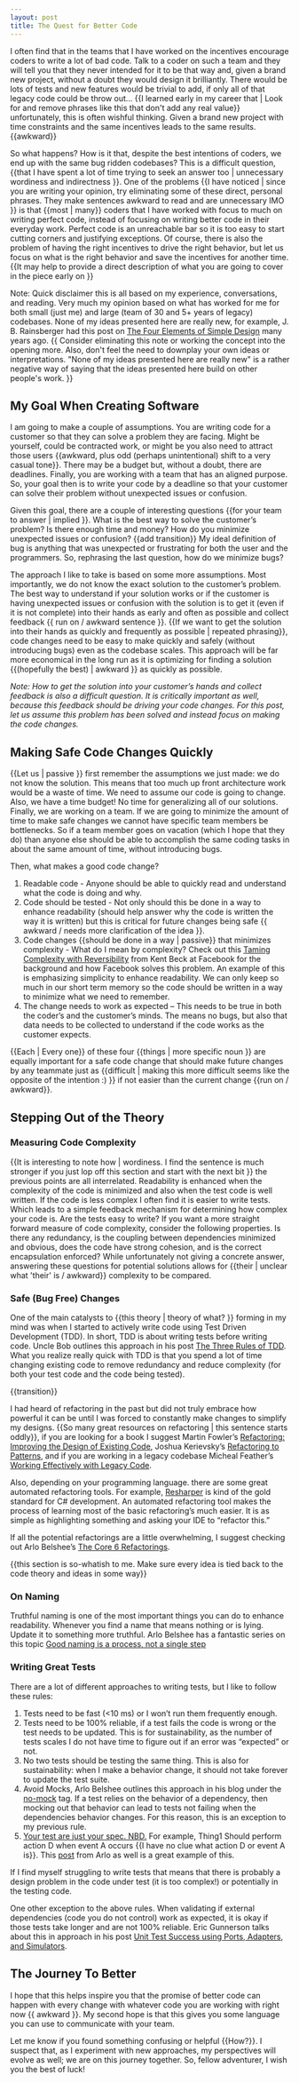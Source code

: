 ```yaml
---
layout: post
title: The Quest for Better Code
---
```


I often find that in the teams that I have worked on the incentives encourage coders to write a lot of bad code. Talk to a coder on such a team and they will tell you that they never intended for it to be that way and, given a brand new project, without a doubt they would design it brilliantly. There would be lots of tests and new features would be trivial to add, if only all of that legacy code could be throw out... {{I learned early in my career that | Look for and remove phrases like this that don't add any real value}} unfortunately, this is often wishful thinking. Given a brand new project with time constraints and the same incentives leads to the same results. {{awkward}}

So what happens? How is it that, despite the best intentions of coders, we end up with the same bug ridden codebases? This is a difficult question, {{that I have spent a lot of time trying to seek an answer too | unnecessary wordiness and indirectness }}. One of the problems {{I have noticed | since you are writing your opinion, try eliminating some of these direct, personal phrases. They make sentences awkward to read and are unnecessary IMO }} is that {{most | many}} coders that I have worked with focus to much on writing perfect code, instead of focusing on writing better code in their everyday work. Perfect code is an unreachable bar so it is too easy to start cutting corners and justifying exceptions. Of course, there is also the problem of having the right incentives to drive the right behavior, but let us focus on what is the right behavior and save the incentives for another time. {{It may help to provide a direct description of what you are going to cover in the piece early on }}

Note: Quick disclaimer this is all based on my experience, conversations, and reading. Very much my opinion based on what has worked for me for both small (just me) and large (team of 30 and 5+ years of legacy) codebases. None of my ideas presented here are really new, for example, J. B. Rainsberger had this post on [The Four Elements of Simple Design](http://blog.jbrains.ca/permalink/the-four-elements-of-simple-design) many years ago. {{ Consider eliminating this note or working the concept into the opening more. Also, don't feel the need to downplay your own ideas or interpretations. "None of my ideas presented here are really new" is a rather negative way of saying that the ideas presented here build on other people's work. }}

## My Goal When Creating Software
I am going to make a couple of assumptions. You are writing code for a customer so that they can solve a problem they are facing. Might be yourself, could be contracted work, or might be you also need to attract those users {{awkward, plus odd (perhaps unintentional) shift to a very casual tone}}. There may be a budget but, without a doubt, there are deadlines. Finally, you are working with a team that has an aligned purpose. So, your goal then is to write your code by a deadline so that your customer can solve their problem without unexpected issues or confusion.

Given this goal, there are a couple of interesting questions {{for your team to answer | implied }}. What is the best way to solve the customer’s problem? Is there enough time and money? How do you minimize unexpected issues or confusion? {{add transition}} My ideal definition of bug is anything that was unexpected or frustrating for both the user and the programmers. So, rephrasing the last question, how do we minimize bugs?

The approach I like to take is based on some more assumptions. Most importantly, we do not know the exact solution to the customer’s problem. The best way to understand if your solution works or if the customer is having unexpected issues or confusion with the solution is to get it (even if it is not complete) into their hands as early and often as possible and collect feedback {{ run on / awkward sentence }}. {{If we want to get the solution into their hands as quickly and frequently as possible | repeated phrasing}}, code changes need to be easy to make quickly and safely (without introducing bugs) even as the codebase scales. This approach will be far more economical in the long run as it is optimizing for finding a solution {{(hopefully the best) | awkward }} as quickly as possible.

*Note: How to get the solution into your customer’s hands and collect feedback is also a difficult question. It is critically important as well, because this feedback should be driving your code changes. For this post, let us assume this problem has been solved and instead focus on making the code changes.*

## Making Safe Code Changes Quickly
{{Let us | passive }} first remember the assumptions we just made: we do not know the solution. This means that too much up front architecture work would be a waste of time. We need to assume our code is going to change. Also, we have a time budget! No time for generalizing all of our solutions. Finally, we are working on a team. If we are going to minimize the amount of time to make safe changes we cannot have specific team members be bottlenecks. So if a team member goes on vacation (which I hope that they do) than anyone else should be able to accomplish the same coding tasks in about the same amount of time, without introducing bugs.

Then, what makes a good code change?

1. Readable code - Anyone should be able to quickly read and understand what the code is doing and why.
1. Code should be tested - Not only should this be done in a way to enhance readability (should help answer why the code is written the way it is written) but this is critical for future changes being safe {{ awkward / needs more clarification of the idea }}.
1. Code changes {{should be done in a way | passive}} that minimizes complexity - What do I mean by complexity? Check out this [Taming Complexity with Reversibility](https://www.facebook.com/notes/kent-beck/taming-complexity-with-reversibility/1000330413333156/) from Kent Beck at Facebook for the background and how Facebook solves this problem. An example of this is emphasizing simplicity to enhance readability. We can only keep so much in our short term memory so the code should be written in a way to minimize what we need to remember.
1. The change needs to work as expected – This needs to be true in both the coder’s and the customer’s minds. The means no bugs, but also that data needs to be collected to understand if the code works as the customer expects. 

{{Each | Every one}} of these four {{things | more specific noun }} are equally important for a safe code change that should make future changes by any teammate just as {{difficult | making this more difficult seems like the opposite of the intention :) }} if not easier than the current change {{run on / awkward}}.


## Stepping Out of the Theory
### Measuring Code Complexity
{{It is interesting to note how | wordiness. I find the sentence is much stronger if you just lop off this section and start with the next bit }} the previous points are all interrelated. Readability is enhanced when the complexity of the code is minimized and also when the test code is well written. If the code is less complex I often find it is easier to write tests. Which leads to a simple feedback mechanism for determining how complex your code is. Are the tests easy to write? If you want a more straight forward measure of code complexity, consider the following properties. Is there any redundancy, is the coupling between dependencies minimized and obvious, does the code have strong cohesion, and is the correct encapsulation enforced? While unfortunately not giving a concrete answer, answering these questions for potential solutions allows for {{their | unclear what 'their' is / awkward}} complexity to be compared.

### Safe (Bug Free) Changes
One of the main catalysts to {{this theory | theory of what? }} forming in my mind was when I started to actively write code using Test Driven Development (TDD). In short, TDD is about writing tests before writing code. Uncle Bob outlines this approach in his post [The Three Rules of TDD](http://www.butunclebob.com/ArticleS.UncleBob.TheThreeRulesOfTdd). What you realize really quick with TDD is that you spend a lot of time changing existing code to remove redundancy and reduce complexity (for both your test code and the code being tested).

{{transition}}

I had heard of refactoring in the past but did not truly embrace how powerful it can be until I was forced to constantly make changes to simplify my designs. {{So many great resources on refactoring | this sentence starts oddly}}, if you are looking for a book I suggest Martin Fowler’s [Refactoring: Improving the Design of Existing Code]( https://www.amazon.com/Refactoring-Improving-Design-Existing-Code/dp/0201485672), Joshua Kerievsky’s [Refactoring to Patterns]( https://www.amazon.com/Refactoring-Patterns-Joshua-Kerievsky/dp/0321213351/), and if you are working in a legacy codebase Micheal Feather’s [Working Effectively with Legacy Code](https://www.amazon.com/Working-Effectively-Legacy-Michael-Feathers/dp/0131177052/).

Also, depending on your programming language. there are some great automated refactoring tools. For example, [Resharper](https://www.jetbrains.com/resharper/) is kind of the gold standard for C# development. An automated refactoring tool makes the process of learning most of the basic refactoring’s much easier. It is as simple as highlighting something and asking your IDE to “refactor this.”

If all the potential refactorings are a little overwhelming, I suggest checking out Arlo Belshee’s [The Core 6 Refactorings](http://arlobelshee.com/the-core-6-refactorings/).

{{this section is so-whatish to me. Make sure every idea is tied back to the code theory and ideas in some way}}

### On Naming
Truthful naming is one of the most important things you can do to enhance readability. Whenever you find a name that means nothing or is lying. Update it to something more truthful. Arlo Belshee has a fantastic series on this topic [Good naming is a process, not a single step](http://arlobelshee.com/good-naming-is-a-process-not-a-single-step/)

### Writing Great Tests
There are a lot of different approaches to writing tests, but I like to follow these rules:

1. Tests need to be fast (<10 ms) or I won’t run them frequently enough. 
1. Tests need to be 100% reliable, if a test fails the code is wrong or the test needs to be updated. This is for sustainability, as the number of tests scales I do not have time to figure out if an error was “expected” or not. 
1. No two tests should be testing the same thing. This is also for sustainability: when I make a behavior change, it should not take forever to update the test suite. 
1. Avoid Mocks, Arlo Belshee outlines this approach in his blog under the [no-mock](http://arlobelshee.com/tag/no-mocks/) tag. If a test relies on the behavior of a dependency, then mocking out that behavior can lead to tests not failing when the dependencies behavior changes. For this reason, this is an exception to my previous rule.
1. [Your test are just your spec. NBD.](http://arlobelshee.com/your-test-are-just-your-spec-nbd/) For example, Thing1 Should perform action D when event A occurs {{I have no clue what action D or event A is}}. This [post](http://arlobelshee.com/wet-when-dry-doesnt-apply/) from Arlo as well is a great example of this.

If I find myself struggling to write tests that means that there is probably a design problem in the code under test (it is too complex!) or potentially in the testing code.

One other exception to the above rules. When validating if external dependencies (code you do not control) work as expected, it is okay if those tests take longer and are not 100% reliable. Eric Gunnerson talks about this in approach in his post [Unit Test Success using Ports, Adapters, and Simulators](https://blogs.msdn.microsoft.com/ericgu/2014/12/01/unit-test-success-using-ports-adapters-and-simulators/).

## The Journey To Better
I hope that this helps inspire you that the promise of better code can happen with every change with whatever code you are working with right now {{ awkward }}. My second hope is that this gives you some language you can use to communicate with your team.

Let me know if you found something confusing or helpful {{How?}}. I suspect that, as I experiment with new approaches, my perspectives will evolve as well; we are on this journey together. So, fellow adventurer, I wish you the best of luck!